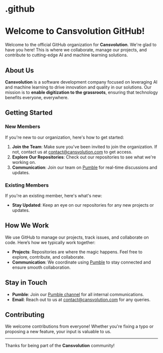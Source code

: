 # .github
# Welcome to Cansvolution GitHub!

Welcome to the official GitHub organization for **Cansvolution**. We're glad to have you here! This is where we collaborate, manage our projects, and contribute to cutting-edge AI and machine learning solutions.

## About Us

**Cansvolution** is a software development company focused on leveraging AI and machine learning to drive innovation and quality in our solutions. Our mission is to **enable digitization to the grassroots**, ensuring that technology benefits everyone, everywhere.

## Getting Started

### New Members

If you're new to our organization, here's how to get started:

1. **Join the Team**: Make sure you've been invited to join the organization. If not, contact us at [contact@cansvolution.com](mailto:contact@cansvolution.com) to get access.
2. **Explore Our Repositories**: Check out our repositories to see what we're working on.
3. **Communication**: Join our team on [Pumble](https://cansvolution.pumble.com) for real-time discussions and updates.

### Existing Members

If you're an existing member, here's what's new:

- **Stay Updated**: Keep an eye on our repositories for any new projects or updates.

## How We Work

We use GitHub to manage our projects, track issues, and collaborate on code. Here’s how we typically work together:

- **Projects**: Repositories are where the magic happens. Feel free to explore, contribute, and collaborate.
- **Communication**: We coordinate using [Pumble](https://cansvolution.pumble.com) to stay connected and ensure smooth collaboration.

## Stay in Touch

- **Pumble**: Join our [Pumble channel](https://cansvolution.pumble.com) for all internal communications.
- **Email**: Reach out to us at [contact@cansvolution.com](mailto:contact@cansvolution.com) for any queries.

## Contributing

We welcome contributions from everyone! Whether you're fixing a typo or proposing a new feature, your input is valuable to us.

---

Thanks for being part of the **Cansvolution** community!
